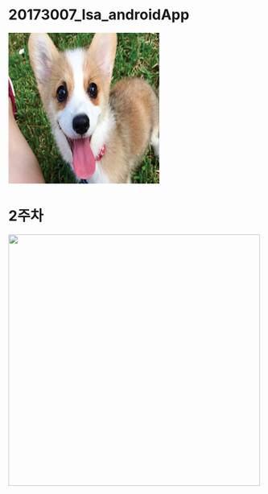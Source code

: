# 20173007_lsa_androidApp
<img width="300" height= "300" src="./png/강아지.jpg"></img>
  
# 2주차
<img width="500" height="500" src="./png./20173007.PNG"></img>

